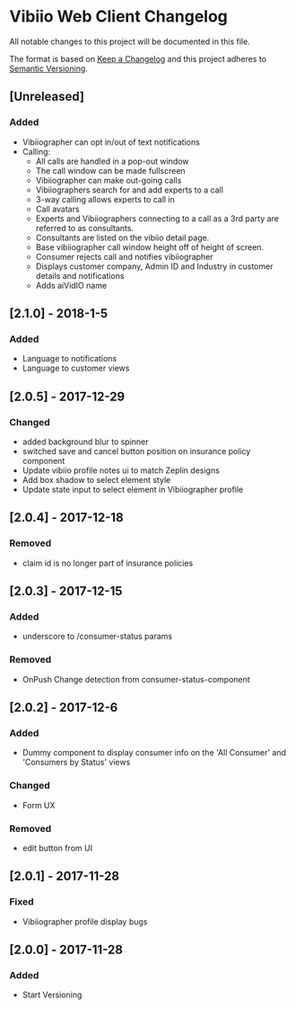 # Vibiio Web Client Changelog
All notable changes to this project will be documented in this file.

The format is based on [Keep a Changelog](http://keepachangelog.com/en/1.0.0/)
and this project adheres to [Semantic Versioning](http://semver.org/spec/v2.0.0.html).

## [Unreleased]
### Added
- Vibiiographer can opt in/out of text notifications
- Calling:
  - All calls are handled in a pop-out window
  - The call window can be made fullscreen
  - Vibiiographer can make out-going calls
  - Vibiiographers search for and add experts to a call
  - 3-way calling allows experts to call in
  - Call avatars
  - Experts and Vibiiographers connecting to a call as a 3rd party are referred to as consultants.
  - Consultants are listed on the vibiio detail page.
  - Base vibiiographer call window height off of height of screen.
  - Consumer rejects call and notifies vibiiographer
  - Displays customer company, Admin ID and Industry in customer details and notifications
  - Adds aiVidIO name
  
## [2.1.0] - 2018-1-5
### Added
- Language to notifications
- Language to customer views

## [2.0.5] - 2017-12-29
### Changed
- added background blur to spinner
- switched save and cancel button position on insurance policy component
- Update vibiio profile notes ui to match Zeplin designs
- Add box shadow to select element style
- Update state input to select element in Vibiiographer profile

## [2.0.4] - 2017-12-18
### Removed
- claim id is no longer part of insurance policies

## [2.0.3] - 2017-12-15
### Added
- underscore to /consumer-status params

### Removed
- OnPush Change detection from consumer-status-component

## [2.0.2] - 2017-12-6
### Added
- Dummy component to display consumer info on the 'All Consumer' and 'Consumers by Status' views

### Changed
- Form UX

### Removed
- edit button from UI

## [2.0.1] - 2017-11-28
### Fixed
- Vibiiographer profile display bugs

## [2.0.0] - 2017-11-28
### Added
- Start Versioning

